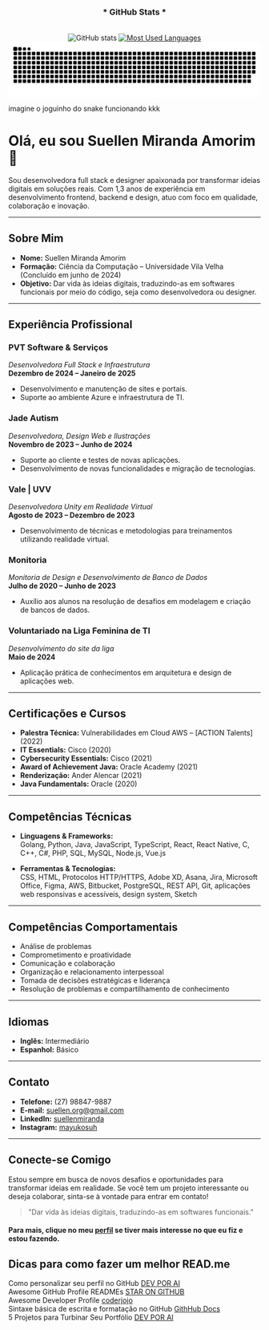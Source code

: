 <div style="text-align: center;" align="center">
  <h3>* GitHub Stats *</h3>
  <br>
  <img src="https://github-readme-stats-git-masterrstaa-rickstaa.vercel.app/api?username=SuellenMiranda&hide_title=true&show_icons=true&include_all_commits=false&count_private=true&line_height=25&hide=issues&bg_color=000&title_color=FF00F6&text_color=FFF&border_radius=3&border_color=36123c&icon_color=FF00F6&theme=jolly" alt="GitHub stats">

  <a href="https://github.com/SuellenMiranda/github-readme-stats">
    <img src="https://github-readme-stats-git-masterrstaa-rickstaa.vercel.app/api/top-langs/?username=SuellenMiranda&line_height=10&card_width=290&layout=compact&hide_title=false&count_private=true&langs_count=4&show_icons=true&title_color=FF00F6&hide=html,scss,less&bg_color=000&text_color=8B8B8B&border_radius=3&border_color=561760&count_private=true" alt="Most Used Languages">
  </a>
</div>


<picture align="center">
  <source media="(prefers-color-scheme: dark)" srcset="https://raw.githubusercontent.com/mari4souza/mari4souza/output/github-contribution-grid-snake-dark.svg">
  <source media="(prefers-color-scheme: light)" srcset="https://raw.githubusercontent.com/mari4souza/mari4souza/output/github-contribution-grid-snake-dark.svg">
  <img align="center" alt="github contribution grid snake animation" src="https://raw.githubusercontent.com/mari4souza/mari4souza/output/github-contribution-grid-snake.svg">
</picture>

imagine o joguinho do snake funcionando kkk

# Olá, eu sou Suellen Miranda Amorim 👋

Sou desenvolvedora full stack e designer apaixonada por transformar ideias digitais em soluções reais. Com 1,3 anos de experiência em desenvolvimento frontend, backend e design, atuo com foco em qualidade, colaboração e inovação.

---

## Sobre Mim

- **Nome:** Suellen Miranda Amorim
- **Formação:** Ciência da Computação – Universidade Vila Velha (Concluído em junho de 2024)
- **Objetivo:** Dar vida às ideias digitais, traduzindo-as em softwares funcionais por meio do código, seja como desenvolvedora ou designer.

---

## Experiência Profissional

### PVT Software & Serviços  
*Desenvolvedora Full Stack e Infraestrutura*  
**Dezembro de 2024 – Janeiro de 2025**  
- Desenvolvimento e manutenção de sites e portais.  
- Suporte ao ambiente Azure e infraestrutura de TI.

### Jade Autism  
*Desenvolvedora, Design Web e Ilustrações*  
**Novembro de 2023 – Junho de 2024**  
- Suporte ao cliente e testes de novas aplicações.  
- Desenvolvimento de novas funcionalidades e migração de tecnologias.

### Vale | UVV  
*Desenvolvedora Unity em Realidade Virtual*  
**Agosto de 2023 – Dezembro de 2023**  
- Desenvolvimento de técnicas e metodologias para treinamentos utilizando realidade virtual.

### Monitoria  
*Monitoria de Design e Desenvolvimento de Banco de Dados*  
**Julho de 2020 – Junho de 2023**  
- Auxílio aos alunos na resolução de desafios em modelagem e criação de bancos de dados.

### Voluntariado na Liga Feminina de TI  
*Desenvolvimento do site da liga*  
**Maio de 2024**  
- Aplicação prática de conhecimentos em arquitetura e design de aplicações web.

---

## Certificações e Cursos

- **Palestra Técnica:** Vulnerabilidades em Cloud AWS – [ACTION Talents] (2022)
- **IT Essentials:** Cisco (2020)
- **Cybersecurity Essentials:** Cisco (2021)
- **Award of Achievement Java:** Oracle Academy (2021)
- **Renderização:** Ander Alencar (2021)
- **Java Fundamentals:** Oracle (2020)

---

## Competências Técnicas

- **Linguagens & Frameworks:**  
  Golang, Python, Java, JavaScript, TypeScript, React, React Native, C, C++, C#, PHP, SQL, MySQL, Node.js, Vue.js

- **Ferramentas & Tecnologias:**  
  CSS, HTML, Protocolos HTTP/HTTPS, Adobe XD, Asana, Jira, Microsoft Office, Figma, AWS, Bitbucket, PostgreSQL, REST API, Git, aplicações web responsivas e acessíveis, design system, Sketch

---

## Competências Comportamentais

- Análise de problemas  
- Comprometimento e proatividade  
- Comunicação e colaboração  
- Organização e relacionamento interpessoal  
- Tomada de decisões estratégicas e liderança  
- Resolução de problemas e compartilhamento de conhecimento

---

## Idiomas

- **Inglês:** Intermediário  
- **Espanhol:** Básico

---

## Contato

- **Telefone:** (27) 98847-9887  
- **E-mail:** [suellen.org@gmail.com](mailto:suellen.org@gmail.com)  
- **LinkedIn:** [suellenmiranda](https://www.linkedin.com/in/suellenmiranda/)  
- **Instagram:** [mayukosuh](https://www.instagram.com/mayukosuh)

---

## Conecte-se Comigo

Estou sempre em busca de novos desafios e oportunidades para transformar ideias em realidade. Se você tem um projeto interessante ou deseja colaborar, sinta-se à vontade para entrar em contato!

> "Dar vida às ideias digitais, traduzindo-as em softwares funcionais."

  
#### Para mais, clique no meu [perfil](https://github.com/SuellenMiranda?tab=repositories) se tiver mais interesse no que eu fiz e estou fazendo.

</div>


## Dicas para como fazer um melhor READ.me
Como personalizar seu perfil no GitHub [DEV POR AI](https://devporai.com.br/como-personalizar-seu-perfil-no-github/) <br>
Awesome GitHub Profile READMEs [STAR ON GITHUB](https://zzetao.github.io/awesome-github-profile/) <br>
Awesome Developer Profile [coderjojo](https://github.com/coderjojo/creative-profile-readme) <br>
Sintaxe básica de escrita e formatação no GitHub [GithHub Docs](https://docs.github.com/pt/get-started/writing-on-github/getting-started-with-writing-and-formatting-on-github/basic-writing-and-formatting-syntax) <br>
5 Projetos para Turbinar Seu Portfólio [DEV POR AI](https://devporai.com.br/5-projetos-para-turbinar-seu-portfolio/)
